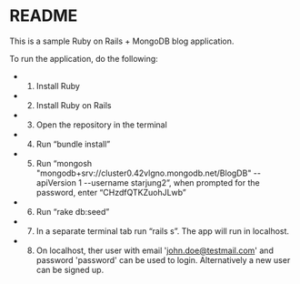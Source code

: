 # README

This is a sample Ruby on Rails + MongoDB blog application.

To run the application, do the following:

- 1. Install Ruby

- 2. Install Ruby on Rails

- 3. Open the repository in the terminal

- 4. Run “bundle install”

- 5. Run “mongosh "mongodb+srv://cluster0.42vlgno.mongodb.net/BlogDB" --apiVersion 1 --username starjung2”, when prompted for the password, enter “CHzdfQTKZuohJLwb”

- 6. Run “rake db:seed”

- 7. In a separate terminal tab run “rails s”. The app will run in localhost.

- 8. On localhost, ther user with email 'john.doe@testmail.com' and password 'password' can be used to login. Alternatively a new user can be signed up.
